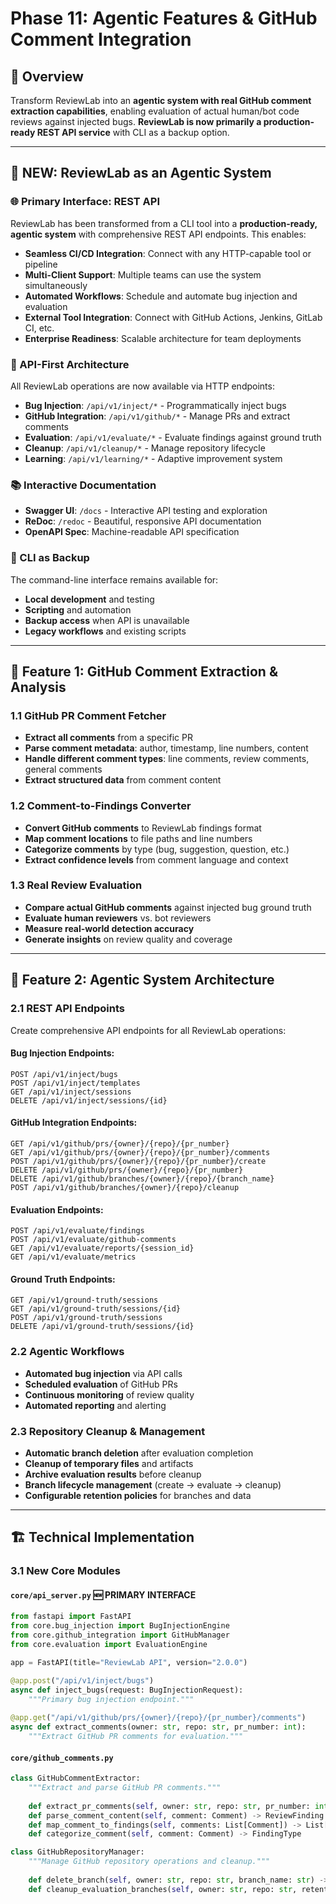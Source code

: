 # Phase 11: Agentic Features & GitHub Comment Integration

## 🎯 **Overview**
Transform ReviewLab into an **agentic system with real GitHub comment extraction capabilities**, enabling evaluation of actual human/bot code reviews against injected bugs. **ReviewLab is now primarily a production-ready REST API service** with CLI as a backup option.

---

## 🚀 **NEW: ReviewLab as an Agentic System**

### **🌐 Primary Interface: REST API**
ReviewLab has been transformed from a CLI tool into a **production-ready, agentic system** with comprehensive REST API endpoints. This enables:

- **Seamless CI/CD Integration**: Connect with any HTTP-capable tool or pipeline
- **Multi-Client Support**: Multiple teams can use the system simultaneously
- **Automated Workflows**: Schedule and automate bug injection and evaluation
- **External Tool Integration**: Connect with GitHub Actions, Jenkins, GitLab CI, etc.
- **Enterprise Readiness**: Scalable architecture for team deployments

### **🔌 API-First Architecture**
All ReviewLab operations are now available via HTTP endpoints:
- **Bug Injection**: `/api/v1/inject/*` - Programmatically inject bugs
- **GitHub Integration**: `/api/v1/github/*` - Manage PRs and extract comments
- **Evaluation**: `/api/v1/evaluate/*` - Evaluate findings against ground truth
- **Cleanup**: `/api/v1/cleanup/*` - Manage repository lifecycle
- **Learning**: `/api/v1/learning/*` - Adaptive improvement system

### **📚 Interactive Documentation**
- **Swagger UI**: `/docs` - Interactive API testing and exploration
- **ReDoc**: `/redoc` - Beautiful, responsive API documentation
- **OpenAPI Spec**: Machine-readable API specification

### **🔄 CLI as Backup**
The command-line interface remains available for:
- **Local development** and testing
- **Scripting** and automation
- **Backup access** when API is unavailable
- **Legacy workflows** and existing scripts

---

## 🎯 **Feature 1: GitHub Comment Extraction & Analysis**

### **1.1 GitHub PR Comment Fetcher**
- **Extract all comments** from a specific PR
- **Parse comment metadata**: author, timestamp, line numbers, content
- **Handle different comment types**: line comments, review comments, general comments
- **Extract structured data** from comment content

### **1.2 Comment-to-Findings Converter**
- **Convert GitHub comments** to ReviewLab findings format
- **Map comment locations** to file paths and line numbers
- **Categorize comments** by type (bug, suggestion, question, etc.)
- **Extract confidence levels** from comment language and context

### **1.3 Real Review Evaluation**
- **Compare actual GitHub comments** against injected bug ground truth
- **Evaluate human reviewers** vs. bot reviewers
- **Measure real-world detection accuracy**
- **Generate insights** on review quality and coverage

---

## 🤖 **Feature 2: Agentic System Architecture**

### **2.1 REST API Endpoints**
Create comprehensive API endpoints for all ReviewLab operations:

#### **Bug Injection Endpoints:**
```
POST /api/v1/inject/bugs
POST /api/v1/inject/templates
GET /api/v1/inject/sessions
DELETE /api/v1/inject/sessions/{id}
```

#### **GitHub Integration Endpoints:**
```
GET /api/v1/github/prs/{owner}/{repo}/{pr_number}
GET /api/v1/github/prs/{owner}/{repo}/{pr_number}/comments
POST /api/v1/github/prs/{owner}/{repo}/{pr_number}/create
DELETE /api/v1/github/prs/{owner}/{repo}/{pr_number}
DELETE /api/v1/github/branches/{owner}/{repo}/{branch_name}
POST /api/v1/github/branches/{owner}/{repo}/cleanup
```

#### **Evaluation Endpoints:**
```
POST /api/v1/evaluate/findings
POST /api/v1/evaluate/github-comments
GET /api/v1/evaluate/reports/{session_id}
GET /api/v1/evaluate/metrics
```

#### **Ground Truth Endpoints:**
```
GET /api/v1/ground-truth/sessions
GET /api/v1/ground-truth/sessions/{id}
POST /api/v1/ground-truth/sessions
DELETE /api/v1/ground-truth/sessions/{id}
```

### **2.2 Agentic Workflows**
- **Automated bug injection** via API calls
- **Scheduled evaluation** of GitHub PRs
- **Continuous monitoring** of review quality
- **Automated reporting** and alerting

### **2.3 Repository Cleanup & Management**
- **Automatic branch deletion** after evaluation completion
- **Cleanup of temporary files** and artifacts
- **Archive evaluation results** before cleanup
- **Branch lifecycle management** (create → evaluate → cleanup)
- **Configurable retention policies** for branches and data

---

## 🏗️ **Technical Implementation**

### **3.1 New Core Modules**

#### **`core/api_server.py`** 🆕 **PRIMARY INTERFACE**
```python
from fastapi import FastAPI
from core.bug_injection import BugInjectionEngine
from core.github_integration import GitHubManager
from core.evaluation import EvaluationEngine

app = FastAPI(title="ReviewLab API", version="2.0.0")

@app.post("/api/v1/inject/bugs")
async def inject_bugs(request: BugInjectionRequest):
    """Primary bug injection endpoint."""
    
@app.get("/api/v1/github/prs/{owner}/{repo}/{pr_number}/comments")
async def extract_comments(owner: str, repo: str, pr_number: int):
    """Extract GitHub PR comments for evaluation."""
```

#### **`core/github_comments.py`**
```python
class GitHubCommentExtractor:
    """Extract and parse GitHub PR comments."""
    
    def extract_pr_comments(self, owner: str, repo: str, pr_number: int) -> List[Comment]
    def parse_comment_content(self, comment: Comment) -> ReviewFinding
    def map_comment_to_findings(self, comments: List[Comment]) -> List[ReviewFinding]
    def categorize_comment(self, comment: Comment) -> FindingType

class GitHubRepositoryManager:
    """Manage GitHub repository operations and cleanup."""
    
    def delete_branch(self, owner: str, repo: str, branch_name: str) -> bool
    def cleanup_evaluation_branches(self, owner: str, repo: str, retention_days: int = 7) -> List[str]